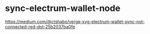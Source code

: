 # sync-electrum-wallet-node
https://medium.com/@ctshabo/verge-xvg-electrum-wallet-sync-not-connected-red-dot-25b2037ba0fe
